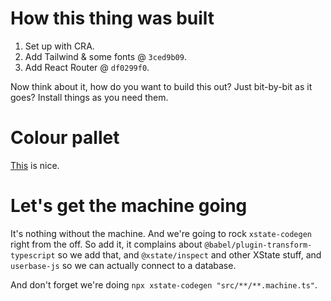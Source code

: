 # How this thing was built

1. Set up with CRA.
2. Add Tailwind & some fonts @ `3ced9b09`.
3. Add React Router @ `df0299f0`.

Now think about it, how do you want to build this out? Just bit-by-bit as it
goes? Install things as you need them.

# Colour pallet

[This](https://colordesigner.io/#DC3522-D9CB9E-374140-2A2C2B-BDC3C7) is nice.

# Let's get the machine going

It's nothing without the machine. And we're going to rock `xstate-codegen` right
from the off. So add it, it complains about `@babel/plugin-transform-typescript`
so we add that, and `@xstate/inspect` and other XState stuff, and `userbase-js`
so we can actually connect to a database.

And don't forget we're doing `npx xstate-codegen "src/**/**.machine.ts"`.
